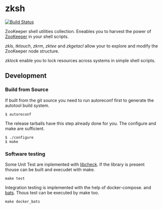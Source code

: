 # zksh
[![Build Status](https://travis-ci.org/jiuka/zksh.svg?branch=master)](https://travis-ci.org/jiuka/zksh)

ZooKeeper shell utilities collection. Eneables you to harvest the power of [ZooKeeper](https://zookeeper.apache.org/) in your shell scripts.

*zkls*, *tktouch*, *zkrm*, *zktee* and *zkgetacl* allow your to explore and modify the ZooKeeper node structure.

*zklock* enable you to lock resources across systems in simple shell scripts.

## Development

### Build from Source

If built from the git source you need to run autoreconf first to generate the autotool build system.

    $ autoreconf
    
The release tarballs have this step already done for you. The configure and make are sufficient.

    $ ./configure
    $ make
    
### Software testing

Some Unit Test are inplemented with [libcheck](https://libcheck.github.io/check/). If the library is present thouse can be built and execudet with make.

    make test
    
Integration testing is implemented with the help of docker-compose. and [bats](https://github.com/sstephenson/bats). Thous test can be executed by make too.

    make docker_bats
